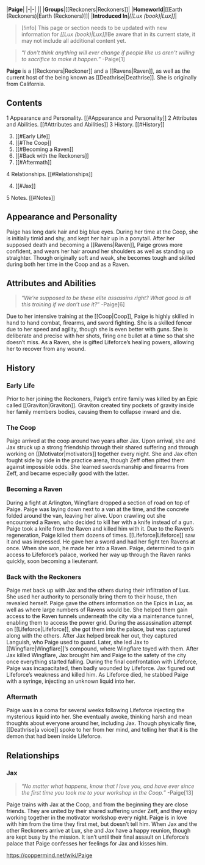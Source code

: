 |**Paige**|
|-|-|
||
|**Groups**|[[Reckoners\|Reckoners]]|
|**Homeworld**|[[Earth (Reckoners)\|Earth (Reckoners)]]|
|**Introduced In**|*[[Lux (book)\|Lux]]*|

> [!info] This page or section needs to be updated with new information for *[[Lux (book)\|Lux]]*!Be aware that in its current state, it may not include all additional content yet.

>“*I don’t think anything will ever change if people like us aren’t willing to sacrifice to make it happen.*”
\-Paige[1]


**Paige** is a [[Reckoners\|Reckoner]] and a [[Ravens\|Raven]], as well as the current host of the being known as [[Deathrise\|Deathrise]]. She is originally from California.

## Contents

1 Appearance and Personality. [[#Appearance and Personality]] 
2 Attributes and Abilities. [[#Attributes and Abilities]] 
3 History. [[#History]] 

3. [[#Early Life]] 
3. [[#The Coop]] 
3. [[#Becoming a Raven]] 
3. [[#Back with the Reckoners]] 
3. [[#Aftermath]] 


4 Relationships. [[#Relationships]] 

4. [[#Jax]] 


5 Notes. [[#Notes]] 


## Appearance and Personality
Paige has long dark hair and big blue eyes. During her time at the Coop, she is initially timid and shy, and kept her hair up in a ponytail. After her supposed death and becoming a [[Ravens\|Raven]], Paige grows more confident, and wears her hair around her shoulders as well as standing up straighter. Though originally soft and weak, she becomes tough and skilled during both her time in the Coop and as a Raven.

## Attributes and Abilities
>“*We’re supposed to be these elite assassins right? What good is all this training if we don’t use it?*”
\-Paige[6]


Due to her intensive training at the [[Coop\|Coop]], Paige is highly skilled in hand to hand combat, firearms, and sword fighting. She is a skilled fencer due to her speed and agility, though she is even better with guns. She is deliberate and precise with her shots, firing one bullet at a time so that she doesn’t miss. As a Raven, she is gifted Lifeforce’s healing powers, allowing her to recover from any wound.

## History
### Early Life
Prior to her joining the Reckoners, Paige’s entire family was killed by an Epic called [[Graviton\|Graviton]]. Graviton created tiny pockets of gravity inside her family members bodies, causing them to collapse inward and die.

### The Coop
Paige arrived at the coop around two years after Jax. Upon arrival, she and Jax struck up a strong friendship through their shared suffering and through working on [[Motivator\|motivators]] together every night. She and Jax often fought side by side in the practice arena, though Zeff often pitted them against impossible odds. She learned swordsmanship and firearms from Zeff, and became especially good with the latter.

### Becoming a Raven
During a fight at Arlington, Wingflare dropped a section of road on top of Paige. Paige was laying down next to a van at the time, and the concrete folded around the van, leaving her alive. Upon crawling out she encountered a Raven, who decided to kill her with a knife instead of a gun. Paige took a knife from the Raven and killed him with it. Due to the Raven’s regeneration, Paige killed them dozens of times. [[Lifeforce\|Lifeforce]] saw it and was impressed. He gave her a sword and had her fight ten Ravens at once. When she won, he made her into a Raven. Paige, determined to gain access to Lifeforce’s palace, worked her way up through the Raven ranks quickly, soon becoming a lieutenant.

### Back with the Reckoners
Paige met back up with Jax and the others during their infiltration of Lux. She used her authority to personally bring them to their house, then revealed herself. Paige gave the others information on the Epics in Lux, as well as where large numbers of Ravens would be. She helped them gain access to the Raven tunnels underneath the city via a maintenance tunnel, enabling them to access the power grid. During the assassination attempt on [[Lifeforce\|Lifeforce]], she got them into the palace, but was captured along with the others. After Jax helped break her out, they captured Languish, who Paige used to guard. Later, she led Jax to [[Wingflare\|Wingflare]]’s compound, where Wingflare toyed with them. After Jax killed Wingflare, Jax brought him and Paige to the safety of the city once everything started falling. During the final confrontation with Lifeforce, Paige was incapacitated, then badly wounded by Lifeforce. Jax figured out Lifeforce’s weakness and killed him. As Lifeforce died, he stabbed Paige with a syringe, injecting an unknown liquid into her.

### Aftermath
Paige was in a coma for several weeks following Lifeforce injecting the mysterious liquid into her. She eventually awoke, thinking harsh and mean thoughts about everyone around her, including Jax. Though physically fine, [[Deathrise\|a voice]] spoke to her from her mind, and telling her that it is the demon that had been inside Lifeforce.

## Relationships
### Jax
>“*No matter what happens, know that I love you, and have ever since the first time you took me to your workshop in the Coop.*”
\-Paige[13]


Paige trains with Jax at the Coop, and from the beginning they are close friends. They are united by their shared suffering under Zeff, and they enjoy working together in the motivator workshop every night.  Paige is in love with him from the time they first met, but doesn’t tell him. When Jax and the other Reckoners arrive at Lux, she and Jax have a happy reunion, though are kept busy by the mission. It isn’t until their final assault on Lifeforce’s palace that Paige confesses her feelings for Jax and kisses him.



https://coppermind.net/wiki/Paige